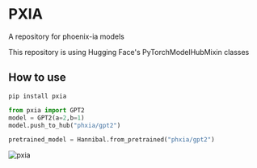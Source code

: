 # PXIA
A repository for phoenix-ia models 

This repository is using Hugging Face's PyTorchModelHubMixin classes

## How to use

```
pip install pxia
```

```python
from pxia import GPT2
model = GPT2(a=2,b=1)
model.push_to_hub("phxia/gpt2")

pretrained_model = Hannibal.from_pretrained("phxia/gpt2")
```


![pxia](https://github.com/not-lain/pxia/blob/main/logo.png?raw=true)